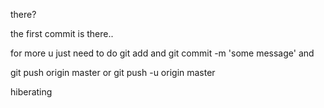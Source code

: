there?

the first commit is there..

for more u just need to do 
git add <somthing>
and 
git commit -m 'some message'
and

git push origin master
or
git push -u origin master

hiberating